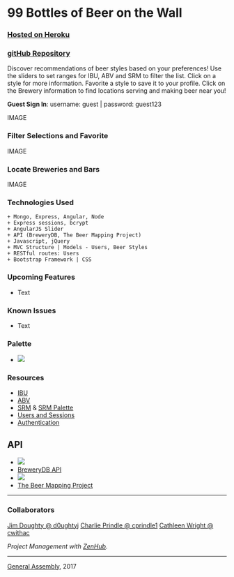 # 99 Bottles of Beer on the Wall

### [Hosted on Heroku](https://beerswall99.herokuapp.com/)
### [gitHub Repository](https://github.com/d0ughtyj/wdir-project3)

Discover recommendations of beer styles based on your preferences!  Use the sliders to set ranges for IBU, ABV and SRM to filter the list.  Click on a style for more information.  Favorite a style to save it to your profile.  Click on the Brewery information to find locations serving and making beer near you!

**Guest Sign In**:  username: guest | password: guest123

IMAGE

### Filter Selections and Favorite
IMAGE

### Locate Breweries and Bars
IMAGE

### Technologies Used

```
+ Mongo, Express, Angular, Node
+ Express sessions, bcrypt
+ AngularJS Slider
+ API (BreweryDB, The Beer Mapping Project)
+ Javascript, jQuery
+ MVC Structure | Models - Users, Beer Styles
+ RESTful routes: Users
+ Bootstrap Framework | CSS
```

### Upcoming Features
+ Text

### Known Issues
+ Text

### Palette
+ ![](http://i.imgur.com/2XM2vid.png)

### Resources
+ [IBU](https://en.wikipedia.org/wiki/Beer_measurement#Bitterness)
+ [ABV](https://en.wikipedia.org/wiki/Alcohol_by_volume)
+ [SRM](https://en.wikipedia.org/wiki/Standard_Reference_Method) & [SRM Palette](http://www.cloneabeer.com/CABebc.php)
+ [Users and Sessions](https://github.com/singular000/botch_app/blob/master/public/js/app.js )
+ [Authentication](https://codepen.io/aronrodrigues/pen/YXvBWW)

## API
+ ![](http://i.imgur.com/bWXH2Uq.png)
+ [BreweryDB API](http://www.brewerydb.com/developers)
+ ![](http://i.imgur.com/njeMioq.png)
+ [The Beer Mapping Project](https://disneytermsofuse.com/)

---

### Collaborators
[Jim Doughty @ d0ughtyj](https://github.com/d0ughtyj)
[Charlie Prindle @ cprindle1](https://github.com/cprindle1)
[Cathleen Wright @ cwithac](https://github.com/cwithac)

*Project Management with [ZenHub](https://www.zenhub.com/).*

---

[General Assembly](https://generalassemb.ly/), 2017
